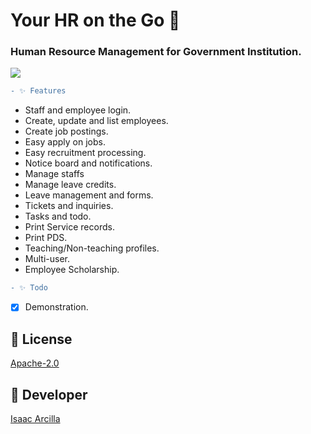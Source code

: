 # Your HR on the Go 🚀 
 
### Human Resource Management for Government Institution.

![](https://github.com/isaacdarcilla/hrms/blob/main/screenshot/Screenshot.png)

```diff
- ✨ Features 
``` 

* Staff and employee login.
* Create, update and list employees.
* Create job postings.
* Easy apply on jobs.
* Easy recruitment processing.
* Notice board and notifications.
* Manage staffs
* Manage leave credits.
* Leave management and forms.
* Tickets and inquiries.
* Tasks and todo.
* Print Service records.
* Print PDS.
* Teaching/Non-teaching profiles.
* Multi-user.
* Employee Scholarship.



```diff
- ✨ Todo
```
- [X] Demonstration.

## 🔖 License
[Apache-2.0](https://github.com/isaacdarcilla/hrms/blob/master/LICENSE)


## 🚀 Developer
[Isaac Arcilla](https://facebook.com/isaacdarcilla)
